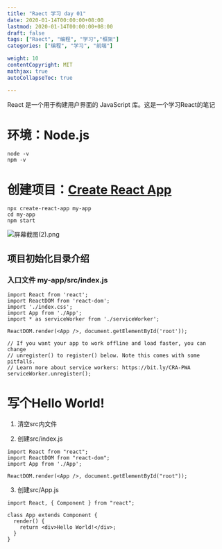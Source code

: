 ```yaml
---
title: "Raect 学习 day 01"
date: 2020-01-14T00:00:00+08:00
lastmod: 2020-01-14T00:00:00+08:00
draft: false
tags: ["Raect", "编程", "学习","框架"]
categories: ["编程", "学习", "前端"]

weight: 10
contentCopyright: MIT
mathjax: true
autoCollapseToc: true

---
```


React 是一个用于构建用户界面的 JavaScript 库。这是一个学习React的笔记

<!-- more -->

# 环境：Node.js

```
node -v
npm -v
```
# 创建项目：[Create React App][1]

```
npx create-react-app my-app
cd my-app
npm start
```

![屏幕截图(2).png](http://q459qoqlt.bkt.clouddn.com/屏幕截图(2).png)

## 项目初始化目录介绍

### 入口文件  my-app/src/index.js

```
import React from 'react';
import ReactDOM from 'react-dom';
import './index.css';
import App from './App';
import * as serviceWorker from './serviceWorker';

ReactDOM.render(<App />, document.getElementById('root'));

// If you want your app to work offline and load faster, you can change
// unregister() to register() below. Note this comes with some pitfalls.
// Learn more about service workers: https://bit.ly/CRA-PWA
serviceWorker.unregister();
```

# 写个Hello World!

1. 清空src内文件

2. 创建src/index.js

```
import React from "react";
import ReactDOM from "react-dom";
import App from './App';

ReactDOM.render(<App />, document.getElementById("root"));
```

3. 创建src/App.js

```
import React, { Component } from "react";

class App extends Component {
  render() {
    return <div>Hello World!</div>;
  }
}
```

[1]: https://zh-hans.reactjs.org/docs/create-a-new-react-app.html "React"
